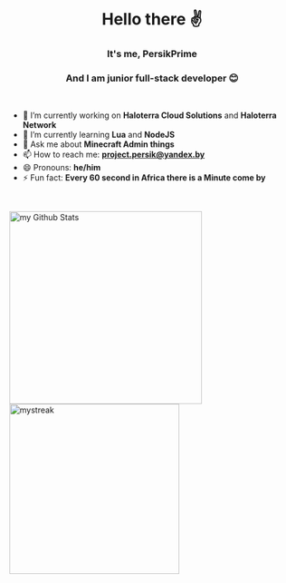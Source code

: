 <h1 align="center">Hello there ✌️</h1>
<h3 align="center">It's me, PersikPrime</h3>
<h3 align="center">And I am junior full-stack developer 😊</h3><br>

- 🔭 I’m currently working on **Haloterra Cloud Solutions** and **Haloterra Network**
- 🌱 I’m currently learning **Lua** and **NodeJS**
- 💬 Ask me about **Minecraft Admin things**
- 📫 How to reach me: **project.persik@yandex.by**
- 😄 Pronouns: **he/him**
- ⚡ Fun fact: **Every 60 second in Africa there is a Minute come by**

<br>

<img width=340 src="https://github-readme-stats.vercel.app/api?username=persikprime&include_all_commits=true&count_private=true&show_icons=true&line_height=20&title_color=2B5BBD&icon_color=1124BB&text_color=A1A1A1&bg_color=0,000000,130F40" alt="my Github Stats"/> <img width=300 src="https://github-readme-streak-stats.herokuapp.com/?user=persikprime&theme=tokyonight" alt="mystreak"/>



